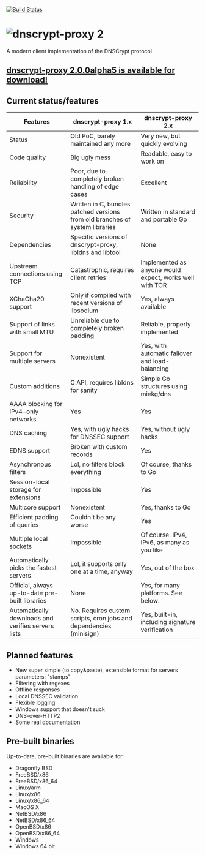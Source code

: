[![Build Status](https://travis-ci.org/jedisct1/dnscrypt-proxy.svg?branch=master)](https://travis-ci.org/jedisct1/dnscrypt-proxy?branch=master)

# ![dnscrypt-proxy 2](https://raw.github.com/jedisct1/dnscrypt-proxy/master/logo.png?2)

A modern client implementation of the DNSCrypt protocol.

## [dnscrypt-proxy 2.0.0alpha5 is available for download!](https://github.com/jedisct1/dnscrypt-proxy/releases/latest)

## Current status/features

| Features                                           | dnscrypt-proxy 1.x                                                           | dnscrypt-proxy 2.x                                      |
| -------------------------------------------------- | ---------------------------------------------------------------------------- | ------------------------------------------------------- |
| Status                                             | Old PoC, barely maintained any more                                          | Very new, but quickly evolving                          |
| Code quality                                       | Big ugly mess                                                                | Readable, easy to work on                               |
| Reliability                                        | Poor, due to completely broken handling of edge cases                        | Excellent                                               |
| Security                                           | Written in C, bundles patched versions from old branches of system libraries | Written in standard and portable Go                     |
| Dependencies                                       | Specific versions of dnscrypt-proxy, libldns and libtool                     | None                                                    |
| Upstream connections using TCP                     | Catastrophic, requires client retries                                        | Implemented as anyone would expect, works well with TOR |
| XChaCha20 support                                  | Only if compiled with recent versions of libsodium                           | Yes, always available                                   |
| Support of links with small MTU                    | Unreliable due to completely broken padding                                  | Reliable, properly implemented                          |
| Support for multiple servers                       | Nonexistent                                                                  | Yes, with automatic failover and load-balancing         |
| Custom additions                                   | C API, requires libldns for sanity                                           | Simple Go structures using miekg/dns                    |
| AAAA blocking for IPv4-only networks               | Yes                                                                          | Yes                                                     |
| DNS caching                                        | Yes, with ugly hacks for DNSSEC support                                      | Yes, without ugly hacks                                 |
| EDNS support                                       | Broken with custom records                                                   | Yes                                                     |
| Asynchronous filters                               | Lol, no filters block everything                                             | Of course, thanks to Go                                 |
| Session-local storage for extensions               | Impossible                                                                   | Yes                                                     |
| Multicore support                                  | Nonexistent                                                                  | Yes, thanks to Go                                       |
| Efficient padding of queries                       | Couldn't be any worse                                                        | Yes                                                     |
| Multiple local sockets                             | Impossible                                                                   | Of course. IPv4, IPv6, as many as you like              |
| Automatically picks the fastest servers            | Lol, it supports only one at a time, anyway                                  | Yes, out of the box                                     |
| Official, always up-to-date pre-built libraries    | None                                                                         | Yes, for many platforms. See below.                     |
| Automatically downloads and verifies servers lists | No. Requires custom scripts, cron jobs and dependencies (minisign)           | Yes, built-in, including signature verification         |

## Planned features

* New super simple (to copy&paste), extensible format for servers parameters: "stamps"
* Filtering with regexes
* Offline responses
* Local DNSSEC validation
* Flexible logging
* Windows support that doesn't suck
* DNS-over-HTTP2
* Some real documentation

## Pre-built binaries

Up-to-date, pre-built binaries are available for:

* Dragonfly BSD
* FreeBSD/x86
* FreeBSD/x86_64
* Linux/arm
* Linux/x86
* Linux/x86_64
* MacOS X
* NetBSD/x86
* NetBSD/x86_64
* OpenBSD/x86
* OpenBSD/x86_64
* Windows
* Windows 64 bit

